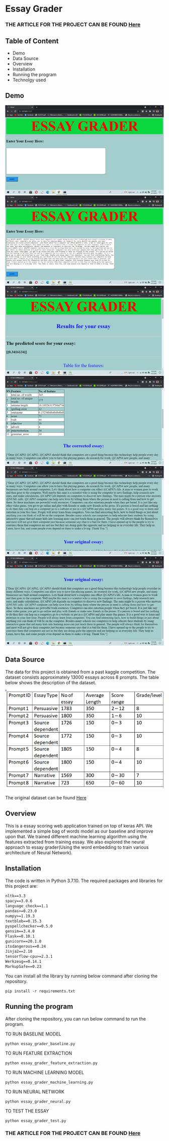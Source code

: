 # Essay Grader

### THE ARTICLE FOR THE PROJECT CAN BE FOUND [Here]()

## Table of Content
* Demo
* Data Source
* Overview
* Installation
* Running the program
* Technolgy used

## Demo
![image](https://github.com/rabintiwari45/Essay_Grader/blob/main/images/demo.png)
![image1](https://github.com/rabintiwari45/Essay_Grader/blob/main/images/demo1.png)
![image2](https://github.com/rabintiwari45/Essay_Grader/blob/main/images/demo2.png)
![image3](https://github.com/rabintiwari45/Essay_Grader/blob/main/images/demo3.png)
![image4](https://github.com/rabintiwari45/Essay_Grader/blob/main/images/demo4.png)
![image7](https://github.com/rabintiwari45/Essay_Grader/blob/main/images/demo7.png)

## Data Source
The data for this project is obtained from a past kaggle competition. The dataset consists approximately 13000 essays across 8 prompts.
The table below shows the description of the dataset.

![description](https://github.com/rabintiwari45/Essay_Grader/blob/main/images/essay_summary.png)

The original dataset can be found [Here](https://www.kaggle.com/c/asap-aes)

## Overview
This is a essay scoring web application trained on top of keras API. We implemented a simple bag of words model as our baseline and improve upon that.
We trained different machine learning algorithm using the features extracted from training essay. We also explored the neural approach to essay grader(Using the word embedding to train various architecture of Neural Network).

## Installation
The code is written in Python 3.7.10. The required packages and libraries for this project are:
```
nltk==3.3
spacy==3.0.6
language_check==1.1
pandas>=0.23.0
numpy>=1.19.3
textblob==0.15.3
pyspellchecker==0.5.0
gensim==3.4.0
Flask==0.10.1
gunicorn==20.1.0
itsdangerous==0.24
Jinja2==2.10
tensorflow-cpu>=2.3.1
Werkzeug==0.14.1
MarkupSafe==0.23
```
You can install all the library by running below command after cloning the repository.
```
pip install -r requirements.txt
```

## Running the program

After cloning the repository, you can run below command to run the program.

TO RUN BASELINE MODEL
```
python essay_grader_baseline.py
```
TO RUN FEATURE EXTRACTION
```
python essay_grader_feature_extraction.py
```
TO RUN MACHINE LEARNING MODEL
```
python essay_grader_machine_learning.py
```
TO RUN NEURAL NETWORK
```
python essay_grader_neural.py
```
TO TEST THE ESSAY
```
python essay_grader_test.py
```

### THE ARTICLE FOR THE PROJECT CAN BE FOUND [Here]()




